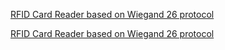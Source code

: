 [RFID Card Reader based on Wiegand 26 protocol](../../wiki/RFIDCardReader)

[RFID Card Reader based on Wiegand 26 protocol](../../wiki/RFIDCardReader)

